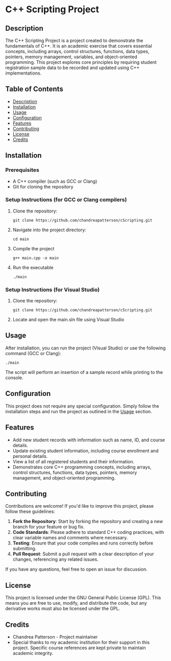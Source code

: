 # C++ Scripting Project




## Description

The C++ Scripting Project is a project created to demonstrate the fundamentals of C++. It is an academic exercise that covers essential concepts, including arrays, control structures, functions, data types, pointers, memory management, variables, and object-oriented programming. This project explores core principles by requiring student registration sample data to be recorded and updated using C++ implementations.




## Table of Contents

- [Description](#description)
- [Installation](#installation)
- [Usage](#usage)
- [Configuration](#configuration)
- [Features](#features)
- [Contributing](#contributing)
- [License](#license)
- [Credits](#credits)




## Installation

### Prerequisites
- A C++ compiler (such as GCC or Clang)
- Git for cloning the repository

### Setup Instructions (for GCC or Clang compilers)
1. Clone the repository:

	```
 	git clone https://github.com/chandreapatterson/cScripting.git

2. Navigate into the project directory:

	```
 	cd main

3. Compile the project

	```
 	g++ main.cpp -o main

4. Run the executable

	```
 	./main

### Setup Instructions (for Visual Studio)
1. Clone the repository:

	```
 	git clone https://github.com/chandreapatterson/cScripting.git
 
2. Locate and open the main.sln file using Visual Studio



## Usage

After installation, you can run the project (Visual Studio) or use the following command (GCC or Clang):

 	./main

The script will perform an insertion of a sample record while printing to the console.




## Configuration

This project does not require any special configuration. Simply follow the installation steps and run the project as outlined in the [Usage](#usage) section.




## Features

- Add new student records with information such as name, ID, and course details.
- Update existing student information, including course enrollment and personal details.
- View a list of all registered students and their information.
- Demonstrates core C++ programming concepts, including arrays, control structures, functions, data types, pointers, memory management, and object-oriented programming.




## Contributing

Contributions are welcome! If you'd like to improve this project, please follow these guidelines:

1. **Fork the Repository**: Start by forking the repository and creating a new branch for your feature or bug fix.
2. **Code Standards**: Please adhere to standard C++ coding practices, with clear variable names and comments where necessary.
3. **Testing**: Ensure that your code compiles and runs correctly before submitting.
4. **Pull Request**: Submit a pull request with a clear description of your changes, referencing any related issues.

If you have any questions, feel free to open an issue for discussion.




## License

This project is licensed under the GNU General Public License (GPL). This means you are free to use, modify, and distribute the code, but any derivative works must also be licensed under the GPL.




## Credits

- Chandrea Patterson - Project maintainer
- Special thanks to my academic institution for their support in this project. Specific course references are kept private to maintain academic integrity.





